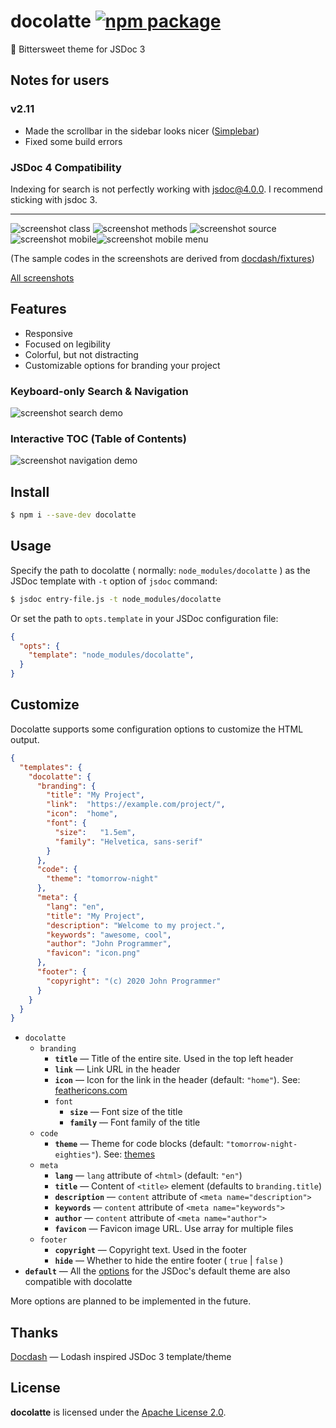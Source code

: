 # docolatte [![npm package](https://img.shields.io/badge/dynamic/json?label=npm%0Apackage&query=%24%5B%27dist-tags%27%5D%5B%27latest%27%5D&url=https%3A%2F%2Fregistry.npmjs.org%2Fdocolatte%2F)](https://www.npmjs.com/package/docolatte)

:chocolate_bar: Bittersweet theme for JSDoc 3

## Notes for users

### v2.11
- Made the scrollbar in the sidebar looks nicer ([Simplebar](https://github.com/Grsmto/simplebar))
- Fixed some build errors

### JSDoc 4 Compatibility
Indexing for search is not perfectly working with jsdoc@4.0.0.
I recommend sticking with jsdoc 3.

---

![screenshot class](https://raw.githubusercontent.com/amekusa/docolatte/trunk/gallery/class.png)
![screenshot methods](https://raw.githubusercontent.com/amekusa/docolatte/trunk/gallery/methods.png)
![screenshot source](https://raw.githubusercontent.com/amekusa/docolatte/trunk/gallery/source.png)
![screenshot mobile](https://raw.githubusercontent.com/amekusa/docolatte/trunk/gallery/mobile.png)![screenshot mobile menu](https://raw.githubusercontent.com/amekusa/docolatte/trunk/gallery/mobile-menu.png)

(The sample codes in the screenshots are derived from [docdash/fixtures](https://github.com/clenemt/docdash/tree/master/fixtures))

[All screenshots](https://github.com/amekusa/docolatte/tree/trunk/gallery)

## Features

- Responsive
- Focused on legibility
- Colorful, but not distracting
- Customizable options for branding your project

### Keyboard-only Search & Navigation
![screenshot search demo](https://raw.githubusercontent.com/amekusa/docolatte/trunk/gallery/search-demo.gif)

### Interactive TOC (Table of Contents)
![screenshot navigation demo](https://raw.githubusercontent.com/amekusa/docolatte/trunk/gallery/nav-demo.gif)


## Install

```sh
$ npm i --save-dev docolatte
```


## Usage

Specify the path to docolatte ( normally: `node_modules/docolatte` ) as the JSDoc template with `-t` option of `jsdoc` command:

```sh
$ jsdoc entry-file.js -t node_modules/docolatte
```

Or set the path to `opts.template` in your JSDoc configuration file:

```json
{
  "opts": {
    "template": "node_modules/docolatte",
  }
}
```

## Customize

Docolatte supports some configuration options to customize the HTML output.

```json
{
  "templates": {
    "docolatte": {
      "branding": {
        "title": "My Project",
        "link":  "https://example.com/project/",
        "icon":  "home",
        "font": {
          "size":   "1.5em",
          "family": "Helvetica, sans-serif"
        }
      },
      "code": {
        "theme": "tomorrow-night"
      },
      "meta": {
        "lang": "en",
        "title": "My Project",
        "description": "Welcome to my project.",
        "keywords": "awesome, cool",
        "author": "John Programmer",
        "favicon": "icon.png"
      },
      "footer": {
        "copyright": "(c) 2020 John Programmer"
      }
    }
  }
}
```

- `docolatte`
  - `branding`
    - **`title`** &mdash; Title of the entire site. Used in the top left header
    - **`link`** &mdash; Link URL in the header
    - **`icon`** &mdash; Icon for the link in the header (default: `"home"`). See: [feathericons.com](https://feathericons.com/)
    - `font`
      - **`size`** &mdash; Font size of the title
      - **`family`** &mdash; Font family of the title
  - `code`
    - **`theme`** &mdash; Theme for code blocks (default: `"tomorrow-night-eighties"`). See: [themes](https://github.com/jmblog/color-themes-for-google-code-prettify)
  - `meta`
    - **`lang`** &mdash; `lang` attribute of `<html>` (default: `"en"`)
    - **`title`** &mdash; Content of `<title>` element (defaults to `branding.title`)
    - **`description`** &mdash; `content` attribute of `<meta name="description">`
    - **`keywords`** &mdash; `content` attribute of `<meta name="keywords">`
    - **`author`** &mdash; `content` attribute of `<meta name="author">`
    - **`favicon`** &mdash; Favicon image URL. Use array for multiple files
  - `footer`
    - **`copyright`** &mdash; Copyright text. Used in the footer
    - **`hide`** &mdash; Whether to hide the entire footer ( `true` | `false` )
- **`default`** &mdash; All the [options](https://jsdoc.app/about-configuring-default-template.html) for the JSDoc's default theme are also compatible with docolatte

More options are planned to be implemented in the future.

## Thanks
[Docdash](https://github.com/clenemt/docdash) &mdash; Lodash inspired JSDoc 3 template/theme

## License
**docolatte** is licensed under the [Apache License 2.0](https://github.com/amekusa/docolatte/blob/trunk/LICENSE).
